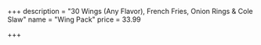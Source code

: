 +++
description = "30 Wings (Any Flavor), French Fries, Onion Rings & Cole Slaw"
name = "Wing Pack"
price = 33.99

+++
